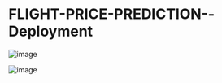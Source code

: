 # FLIGHT-PRICE-PREDICTION--Deployment


![image](https://user-images.githubusercontent.com/66710337/117910698-3e4a7080-b291-11eb-9574-cdf9ac2a4830.png)

![image](https://github.com/Priyar596/PlantGenetic/blob/main/static/PlantGenetic.png)
